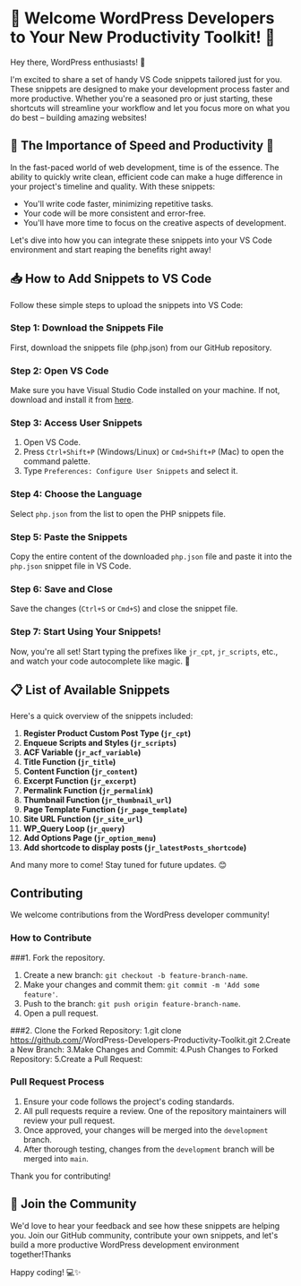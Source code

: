 # 🚀 Welcome WordPress Developers to Your New Productivity Toolkit! 🚀

Hey there, WordPress enthusiasts! 🎉

I'm excited to share a set of handy VS Code snippets tailored just for you. These snippets are designed to make your development process faster and more productive. Whether you're a seasoned pro or just starting, these shortcuts will streamline your workflow and let you focus more on what you do best – building amazing websites!

## 🌟 The Importance of Speed and Productivity 🌟

In the fast-paced world of web development, time is of the essence. The ability to quickly write clean, efficient code can make a huge difference in your project's timeline and quality. With these snippets:
- You'll write code faster, minimizing repetitive tasks.
- Your code will be more consistent and error-free.
- You'll have more time to focus on the creative aspects of development.

Let's dive into how you can integrate these snippets into your VS Code environment and start reaping the benefits right away!

## 📥 How to Add Snippets to VS Code

Follow these simple steps to upload the snippets into VS Code:

### Step 1: Download the Snippets File
First, download the snippets file (php.json) from our GitHub repository.

### Step 2: Open VS Code
Make sure you have Visual Studio Code installed on your machine. If not, download and install it from [here](https://code.visualstudio.com/).

### Step 3: Access User Snippets
1. Open VS Code.
2. Press `Ctrl+Shift+P` (Windows/Linux) or `Cmd+Shift+P` (Mac) to open the command palette.
3. Type `Preferences: Configure User Snippets` and select it.

### Step 4: Choose the Language
Select `php.json` from the list to open the PHP snippets file.

### Step 5: Paste the Snippets
Copy the entire content of the downloaded `php.json` file and paste it into the `php.json` snippet file in VS Code.

### Step 6: Save and Close
Save the changes (`Ctrl+S` or `Cmd+S`) and close the snippet file.

### Step 7: Start Using Your Snippets!
Now, you're all set! Start typing the prefixes like `jr_cpt`, `jr_scripts`, etc., and watch your code autocomplete like magic. 🚀

## 📋 List of Available Snippets

Here's a quick overview of the snippets included:

1. **Register Product Custom Post Type (`jr_cpt`)**
2. **Enqueue Scripts and Styles (`jr_scripts`)**
3. **ACF Variable (`jr_acf_variable`)**
4. **Title Function (`jr_title`)**
5. **Content Function (`jr_content`)**
6. **Excerpt Function (`jr_excerpt`)**
7. **Permalink Function (`jr_permalink`)**
8. **Thumbnail Function (`jr_thumbnail_url`)**
9. **Page Template Function (`jr_page_template`)**
10. **Site URL Function (`jr_site_url`)**
11. **WP_Query Loop (`jr_query`)**
12. **Add Options Page (`jr_option_menu`)**
13. **Add shortcode to display posts (`jr_latestPosts_shortcode`)**

And many more to come! Stay tuned for future updates. 😊

## Contributing

We welcome contributions from the WordPress developer community!

### How to Contribute

###1. Fork the repository.
1. Create a new branch: `git checkout -b feature-branch-name`.
2. Make your changes and commit them: `git commit -m 'Add some feature'`.
3. Push to the branch: `git push origin feature-branch-name`.
4. Open a pull request.

###2. Clone the Forked Repository:
1.git clone https://github.com/<your-username>/WordPress-Developers-Productivity-Toolkit.git
2.Create a New Branch:
3.Make Changes and Commit:
4.Push Changes to Forked Repository:
5.Create a Pull Request:

### Pull Request Process

1. Ensure your code follows the project's coding standards.
2. All pull requests require a review. One of the repository maintainers will review your pull request.
3. Once approved, your changes will be merged into the `development` branch.
4. After thorough testing, changes from the `development` branch will be merged into `main`.

Thank you for contributing!
## 🤝 Join the Community

We'd love to hear your feedback and see how these snippets are helping you. Join our GitHub community, contribute your own snippets, and let's build a more productive WordPress development environment together!Thanks

Happy coding! 💻✨
